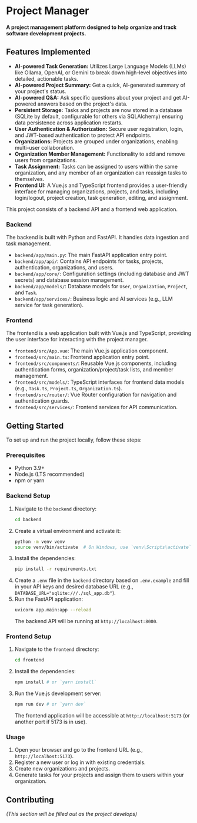 # Project Manager

**A project management platform designed to help organize and track software development projects.**

## Features Implemented

-   **AI-powered Task Generation:** Utilizes Large Language Models (LLMs) like Ollama, OpenAI, or Gemini to break down high-level objectives into detailed, actionable tasks.
-   **AI-powered Project Summary:** Get a quick, AI-generated summary of your project's status.
-   **AI-powered Q&A:** Ask specific questions about your project and get AI-powered answers based on the project's data.
-   **Persistent Storage:** Tasks and projects are now stored in a database (SQLite by default, configurable for others via SQLAlchemy) ensuring data persistence across application restarts.
-   **User Authentication & Authorization:** Secure user registration, login, and JWT-based authentication to protect API endpoints.
-   **Organizations:** Projects are grouped under organizations, enabling multi-user collaboration.
-   **Organization Member Management:** Functionality to add and remove users from organizations.
-   **Task Assignment:** Tasks can be assigned to users within the same organization, and any member of an organization can reassign tasks to themselves.
-   **Frontend UI:** A Vue.js and TypeScript frontend provides a user-friendly interface for managing organizations, projects, and tasks, including login/logout, project creation, task generation, editing, and assignment.





This project consists of a backend API and a frontend web application.

### Backend

The backend is built with Python and FastAPI. It handles data ingestion and task management.

-   `backend/app/main.py`: The main FastAPI application entry point.
-   `backend/app/api/`: Contains API endpoints for tasks, projects, authentication, organizations, and users.
-   `backend/app/core/`: Configuration settings (including database and JWT secrets) and database session management.
-   `backend/app/models/`: Database models for `User`, `Organization`, `Project`, and `Task`.
-   `backend/app/services/`: Business logic and AI services (e.g., LLM service for task generation).

### Frontend

The frontend is a web application built with Vue.js and TypeScript, providing the user interface for interacting with the project manager.

-   `frontend/src/App.vue`: The main Vue.js application component.
-   `frontend/src/main.ts`: Frontend application entry point.
-   `frontend/src/components/`: Reusable Vue.js components, including authentication forms, organization/project/task lists, and member management.
-   `frontend/src/models/`: TypeScript interfaces for frontend data models (e.g., `Task.ts`, `Project.ts`, `Organization.ts`).
-   `frontend/src/router/`: Vue Router configuration for navigation and authentication guards.
-   `frontend/src/services/`: Frontend services for API communication.

## Getting Started

To set up and run the project locally, follow these steps:

### Prerequisites

-   Python 3.9+
-   Node.js (LTS recommended)
-   npm or yarn

### Backend Setup

1.  Navigate to the `backend` directory:
    ```bash
    cd backend
    ```
2.  Create a virtual environment and activate it:
    ```bash
    python -m venv venv
    source venv/bin/activate  # On Windows, use `venv\Scripts\activate`
    ```
3.  Install the dependencies:
    ```bash
    pip install -r requirements.txt
    ```
4.  Create a `.env` file in the `backend` directory based on `.env.example` and fill in your API keys and desired database URL (e.g., `DATABASE_URL="sqlite:///./sql_app.db"`).
5.  Run the FastAPI application:
    ```bash
    uvicorn app.main:app --reload
    ```
    The backend API will be running at `http://localhost:8000`.

### Frontend Setup

1.  Navigate to the `frontend` directory:
    ```bash
    cd frontend
    ```
2.  Install the dependencies:
    ```bash
    npm install # or `yarn install`
    ```
3.  Run the Vue.js development server:
    ```bash
    npm run dev # or `yarn dev`
    ```
    The frontend application will be accessible at `http://localhost:5173` (or another port if 5173 is in use).

### Usage

1.  Open your browser and go to the frontend URL (e.g., `http://localhost:5173`).
2.  Register a new user or log in with existing credentials.
3.  Create new organizations and projects.
4.  Generate tasks for your projects and assign them to users within your organization.

## Contributing

_(This section will be filled out as the project develops)_